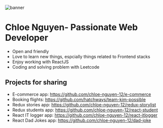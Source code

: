 ![banner](https://res.cloudinary.com/doeusfnsd/image/upload/v1609636681/pic/FE_jkxjkl.jpg)

# Chloe Nguyen- Passionate Web Developer

- Open and friendly
- Love to learn new things, espcially things related to Frontend stacks
- Enjoy working with ReactJS
- Coding and solving problem with Leetcode

## Projects for sharing 
- E-commerce app: https://github.com/chloe-nguyen-12/e-commerce
- Booking flights: https://github.com/hatchways/team-kim-possible
- Redux stories app: https://github.com/chloe-nguyen-12/redux-storylist
- Redux students app: https://github.com/chloe-nguyen-12/react-student
- React IT logger app: https://github.com/chloe-nguyen-12/react-itlogger
- React Dad Jokes app: https://github.com/chloe-nguyen-12/dad-joke

 <!--
**chloe-nguyen-12/chloe-nguyen-12** is a ✨ _special_ ✨ repository because its `README.md` (this file) appears on your GitHub profile.

Here are some ideas to get you started:

- 🔭 I’m currently working on ...
- 🌱 I’m currently learning ...
- 👯 I’m looking to collaborate on ...
- 🤔 I’m looking for help with ...
- 💬 Ask me about ...
- 📫 How to reach me: ...
- 😄 Pronouns: ...
- ⚡ Fun fact: ...
-->
